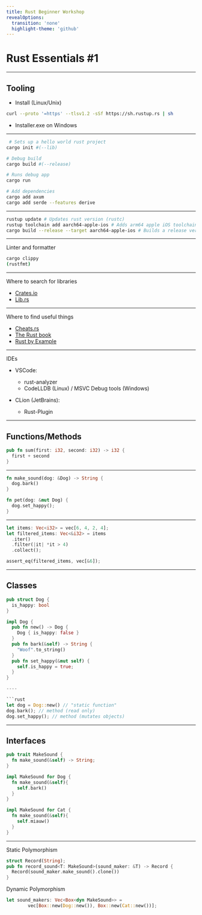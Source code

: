 ```yaml
---
title: Rust Beginner Workshop
revealOptions:
  transition: 'none'
  highlight-theme: 'github'
---
```


# Rust Essentials #1

---

## Tooling

- Install (Linux/Unix)
```sh
curl --proto '=https' --tlsv1.2 -sSf https://sh.rustup.rs | sh
```

- Installer.exe on Windows

----

```sh
 # Sets up a hello world rust project
cargo init #(--lib)

# Debug build
cargo build #(--release)

# Runs debug app
cargo run

# Add dependencies
cargo add axum
cargo add serde --features derive
```

----

```sh
rustup update # Updates rust version (rustc)
rustup toolchain add aarch64-apple-ios # Adds arm64 apple iOS toolchain
cargo build --release --target aarch64-apple-ios # Builds a release version for apple iOS arm64
```

----

Linter and formatter

```sh
cargo clippy
(rustfmt)
```

----

Where to search for libraries

- [Crates.io](https://crates.io/)
- [Lib.rs](https://lib.rs/)


----

Where to find useful things

- [Cheats.rs](https://cheats.rs/)
- [The Rust book](https://doc.rust-lang.org/book/)
- [Rust by Example](https://doc.rust-lang.org/stable/rust-by-example/)

----

IDEs

- VSCode:
  - rust-analyzer
  - CodeLLDB (Linux) / MSVC Debug tools (Windows)

- CLion (JetBrains):
  - Rust-Plugin


---

## Functions/Methods

```rust
pub fn sum(first: i32, second: i32) -> i32 {
  first + second
}
```

----

```rust
fn make_sound(dog: &Dog) -> String {
  dog.bark()
}
```

```rust
fn pet(dog: &mut Dog) {
  dog.set_happy();
}
```

----

```rust
let items: Vec<i32> = vec[6, 4, 2, 4];
let filtered_items: Vec<&i32> = items
  .iter()
  .filter(|it| *it > 4)
  .collect();

assert_eq(filtered_items, vec[&6]);
```

---

## Classes

```rust
pub struct Dog {
  is_happy: bool
}

impl Dog {
  pub fn new() -> Dog {
    Dog { is_happy: false }
  }
  pub fn bark(&self) -> String {
    "Woof".to_string()
  }
  pub fn set_happy(&mut self) {
    self.is_happy = true;
  }
}

----

```rust
let dog = Dog::new() // "static function"
dog.bark(); // method (read only)
dog.set_happy(); // method (mutates objects)
```

---

## Interfaces

```rust
pub trait MakeSound {
  fn make_sound(&self) -> String;
}

impl MakeSound for Dog {
  fn make_sound(&self){
    self.bark()
  }
}
```

```rust
impl MakeSound for Cat {
  fn make_sound(&self){
    self.miauw()
  }
}
```

----

Static Polymorphism
```rust
struct Record(String);
pub fn record_sound<T: MakeSound>(sound_maker: &T) -> Record {
  Record(sound_maker.make_sound().clone())
}
```

Dynamic Polymorphism
```rust
let sound_makers: Vec<Box<dyn MakeSound>> = 
        vec[Box::new(Dog::new()), Box::new(Cat::new())];
```